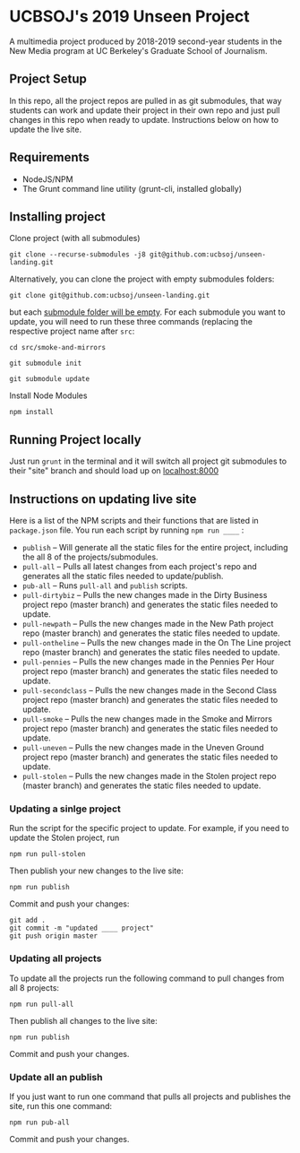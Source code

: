 # UCBSOJ's 2019 Unseen Project
A multimedia project produced by 2018-2019 second-year students in the New Media program at UC Berkeley's Graduate School of Journalism.

## Project Setup
In this repo, all the project repos are pulled in as git submodules, that way students can work and update their project in their own repo and just pull changes in this repo when ready to update. Instructions below on how to update the live site.

## Requirements
- NodeJS/NPM
- The Grunt command line utility (grunt-cli, installed globally)

## Installing project
Clone project (with all submodules)

```
git clone --recurse-submodules -j8 git@github.com:ucbsoj/unseen-landing.git
```

Alternatively, you can clone the project with empty submodules folders:

```
git clone git@github.com:ucbsoj/unseen-landing.git
```

but each [submodule folder will be empty](https://git-scm.com/book/en/v2/Git-Tools-Submodules#_cloning_submodules). For each submodule you want to update, you will need to run these three commands (replacing the respective project name after `src`:

```
cd src/smoke-and-mirrors

git submodule init

git submodule update
```


Install Node Modules
```
npm install
```

## Running Project locally
Just run `grunt` in the terminal and it will switch all project git submodules to their "site" branch and should load up on [localhost:8000](localhost:8000)

## Instructions on updating live site
Here is a list of the NPM scripts and their functions that are listed in `package.json` file. You run each script by running `npm run ____` :
- `publish` – Will generate all the static files for the entire project, including the all 8 of the projects/submodules.
- `pull-all` – Pulls all latest changes from each project's repo and generates all the static files needed to update/publish.
- `pub-all` – Runs `pull-all` and `publish` scripts.
- `pull-dirtybiz` – Pulls the new changes made in the Dirty Business project repo (master branch) and generates the static files needed to update.
- `pull-newpath` – Pulls the new changes made in the New Path project repo (master branch) and generates the static files needed to update.
- `pull-ontheline` – Pulls the new changes made in the On The Line project repo (master branch) and generates the static files needed to update.
- `pull-pennies` – Pulls the new changes made in the Pennies Per Hour project repo (master branch) and generates the static files needed to update.
- `pull-secondclass` – Pulls the new changes made in the Second Class project repo (master branch) and generates the static files needed to update.
- `pull-smoke` – Pulls the new changes made in the Smoke and Mirrors project repo (master branch) and generates the static files needed to update.
- `pull-uneven` – Pulls the new changes made in the Uneven Ground project repo (master branch) and generates the static files needed to update.
- `pull-stolen` – Pulls the new changes made in the Stolen project repo (master branch) and generates the static files needed to update.


### Updating a sinlge project
Run the script for the specific project to update. For example, if you need to update the Stolen project, run
```
npm run pull-stolen
```
Then publish your new changes to the live site:
```
npm run publish
```
Commit and push your changes:
```
git add .
git commit -m "updated ____ project"
git push origin master
```
### Updating all projects
To update all the projects run the following command to pull changes from all 8 projects:
```
npm run pull-all
```
Then publish all changes to the live site:
```
npm run publish
```
Commit and push your changes.

### Update all an publish
If you just want to run one command that pulls all projects and publishes the site, run this one command:
```
npm run pub-all
```
Commit and push your changes.
